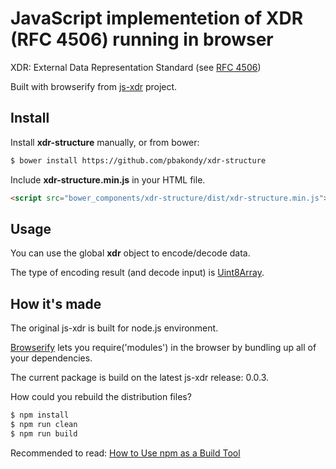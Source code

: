 # JavaScript implementetion of XDR (RFC 4506) running in browser

XDR: External Data Representation Standard (see [RFC 4506](http://tools.ietf.org/html/rfc4506.html))

Built with browserify from [js-xdr](https://github.com/stellar/js-xdr) project.

## Install

Install **xdr-structure** manually, or from bower:

```bash
$ bower install https://github.com/pbakondy/xdr-structure
```

Include **xdr-structure.min.js** in your HTML file.

```html
<script src="bower_components/xdr-structure/dist/xdr-structure.min.js"></script>
```

## Usage

You can use the global **xdr** object to encode/decode data.

The type of encoding result (and decode input) is [Uint8Array](https://developer.mozilla.org/en-US/docs/Web/JavaScript/Reference/Global_Objects/Uint8Array).

## How it's made

The original js-xdr is built for node.js environment.

[Browserify](http://browserify.org/) lets you require('modules') in the browser by bundling up all of your dependencies.

The current package is build on the latest js-xdr release: 0.0.3.

How could you rebuild the distribution files?

```bash
$ npm install
$ npm run clean
$ npm run build
```

Recommended to read: [How to Use npm as a Build Tool](http://blog.keithcirkel.co.uk/how-to-use-npm-as-a-build-tool/)
